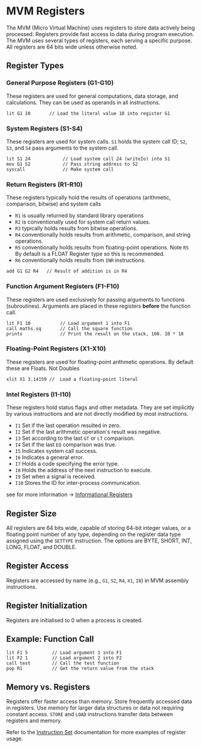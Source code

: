 # MVM Registers

The MVM (Micro Virtual Machine) uses registers to store data actively being processed.
Registers provide fast access to data during program execution. The MVM uses several types of registers, each serving a
specific purpose. All registers are 64 bits wide unless otherwise noted.

## Register Types

### General Purpose Registers (G1-G10)

These registers are used for general computations, data storage, and calculations. They can be used as operands in all
instructions.

```assembly
lit G1 10       // Load the literal value 10 into register G1
```

### System Registers (S1-S4)

These registers are used for system calls. `S1` holds the system call ID; `S2`, `S3`, and `S4` pass arguments to the
system call.

```assembly
lit S1 24            // Load system call 24 (writeIo) into S1
mov G1 S2            // Pass string address to S2
syscall              // Make system call
```

### Return Registers (R1-R10)

These registers typically hold the results of operations (arithmetic, comparison, bitwise) and system calls

- `R1` is usually returned by standard library operations
- `R2` is conventionally used for system call return values.
- `R3` typically holds results from bitwise operations.
- `R4` conventionally holds results from arithmetic, comparison, and string operations.
- `R5` conventionally holds results from floating-point operations. Note `R5` By default is a FLOAT Register type so
  this
  is recommended.
- `R6` conventionally holds results from `INR` instructions.

```assembly
add G1 G2 R4   // Result of addition is in R4
```

### Function Argument Registers (F1-F10)

These registers are used exclusively for passing arguments to functions (subroutines). Arguments are placed in these
registers **before** the function call.

```assembly
lit F1 10           // Load argument 1 into F1
call maths.sq       // Call the square function
prints              // Print the result on the stack, 100. 10 * 10 
```

### Floating-Point Registers (X1-X10)

These registers are used for floating-point arithmetic operations. By default these are Floats. Not Doubles

```assembly
xlit X1 3.14159 //  Load a floating-point literal
```

### Intel Registers (I1-I10)

These registers hold status flags and other metadata. They are set implicitly by various instructions and are not
directly modified by most instructions.

- `I1`  Set if the last operation resulted in zero.
- `I2`  Set if the last arithmetic operation's result was negative.
- `I3`  Set according to the last `GT` or `LT` comparison.
- `I4`  Set if the last `EQ` comparison was true.
- `I5`  Indicates system call success.
- `I6`  Indicates a general error.
- `I7`  Holds a code specifying the error type.
- `I8`  Holds the address of the next instruction to execute.
- `I9`  Set when a signal is received.
- `I10` Stores the ID for inter-process communication.

see for more information → [Informational Registers](Informational-Registers.md)

## Register Size

All registers are 64 bits wide, capable of storing 64-bit integer values, or a floating point number of any type,
depending on the register data type assigned using the `SETTYPE` instruction.
The options are BYTE, SHORT, INT, LONG, FLOAT, and DOUBLE.

## Register Access

Registers are accessed by name (e.g., `G1`, `S2`, `R4`, `X1`, `I8`) in MVM assembly instructions.

## Register Initialization

Registers are initialised to 0 when a process is created.

## Example: Function Call

```assembly
lit F1 5         // Load argument 1 into F1
lit F2 1         // Load argument 2 into F2
call test        // Call the test function
pop R1           // Get the return value from the stack
```

## Memory vs. Registers

Registers offer faster access than memory. Store frequently accessed data in registers. Use memory for larger data
structures or data not requiring constant access. `STORE` and `LOAD` instructions transfer data between registers and
memory.

Refer to the [Instruction Set](Instruction-Set.md) documentation for more examples of register usage.



